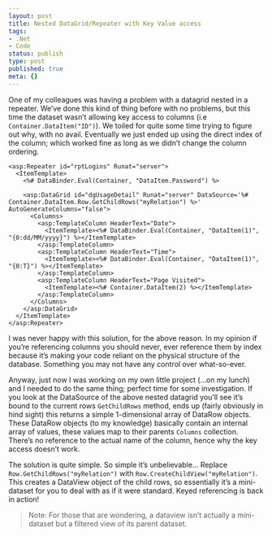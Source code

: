 ```yaml
---
layout: post
title: Nested DataGrid/Repeater with Key Value access
tags:
- .Net
- Code
status: publish
type: post
published: true
meta: {}
---
```

One of my colleagues was having a problem with a datagrid nested in a repeater. We’ve done this kind of thing before with no problems, but this time the dataset wasn’t allowing key access to columns (i.e <code>Container.DataItem("ID")</code>). We toiled for quite some time trying to figure out why, with no avail. Eventually we just ended up using the direct index of the column; which worked fine as long as we didn’t change the column ordering.

``` aspx-vb
<asp:Repeater id="rptLogins" Runat="server">
  <ItemTemplate>
    <%# DataBinder.Eval(Container, "DataItem.Password") %>

    <asp:DataGrid id="dgUsageDetail" Runat="server" DataSource='%# Container.DataItem.Row.GetChildRows("myRelation") %>' AutoGenerateColumns="false">
      <Columns>
        <asp:TemplateColumn HeaderText="Date">
          <ItemTemplate><%# DataBinder.Eval(Container, "DataItem(1)", "{0:dd/MM/yyyy}") %></ItemTemplate>
        </asp:TemplateColumn>
        <asp:TemplateColumn HeaderText="Time">
          <ItemTemplate><%# DataBinder.Eval(Container, "DataItem(1)", "{0:T}") %></ItemTemplate>
        </asp:TemplateColumn>
        <asp:TemplateColumn HeaderText="Page Visited">
          <ItemTemplate><%# Container.DataItem(2) %></ItemTemplate>
        </asp:TemplateColumn>
      </Columns>
    </asp:DataGrid>
  </ItemTemplate>
</asp:Repeater>
```

I was never happy with this solution, for the above reason. In my opinion if you’re referencing columns you should never, ever reference them by index because it’s making your code reliant on the physical structure of the database. Something you may not have any control over what-so-ever.

Anyway, just now I was working on my own little project (…on my lunch) and I needed to do the same thing; perfect time for some investigation. If you look at the DataSource of the above nested datagrid you’ll see it’s bound to the current rows <code>GetChildRows</code> method, ends up (fairly obviously in hind sight) this returns a simple 1-dimensional array of DataRow objects. These DataRow objects (to my knowledge) basically contain an internal array of values, these values map to their parents <code>Columns</code> collection. There’s no reference to the actual name of the column, hence why the key access doesn’t work.

The solution is quite simple. So simple it’s unbelievable… Replace <code>Row.GetChildRows("myRelation")</code> with <code>Row.CreateChildView("myRelation")</code>. This creates a DataView object of the child rows, so essentially it’s a mini-dataset for you to deal with as if it were standard. Keyed referencing is back in action!

> Note: For those that are wondering, a dataview isn’t actually a mini-dataset but a filtered view of its parent dataset.
